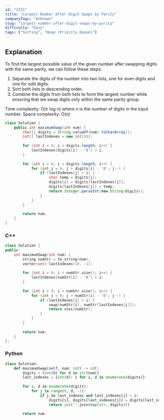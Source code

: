 ```yaml
---
id: "2231"
title: "Largest Number After Digit Swaps by Parity"
companyTags: "Unknown"
slug: "largest-number-after-digit-swaps-by-parity"
difficulty: "Easy"
tags: ["Sorting", "Heap (Priority Queue)"]
---
```


## Explanation
To find the largest possible value of the given number after swapping digits with the same parity, we can follow these steps:
1. Separate the digits of the number into two lists, one for even digits and one for odd digits.
2. Sort both lists in descending order.
3. Combine the digits from both lists to form the largest number while ensuring that we swap digits only within the same parity group.

Time complexity: O(n log n) where n is the number of digits in the input number.
Space complexity: O(n)
```java
class Solution {
    public int maximumSwap(int num) {
        char[] digits = String.valueOf(num).toCharArray();
        int[] lastIndexes = new int[10];
        
        for (int i = 0; i < digits.length; i++) {
            lastIndexes[digits[i] - '0'] = i;
        }
        
        for (int i = 0; i < digits.length; i++) {
            for (int j = 9; j > digits[i] - '0'; j--) {
                if (lastIndexes[j] > i) {
                    char temp = digits[i];
                    digits[i] = digits[lastIndexes[j]];
                    digits[lastIndexes[j]] = temp;
                    return Integer.parseInt(new String(digits));
                }
            }
        }
        
        return num;
    }
}
```

### C++
```cpp
class Solution {
public:
    int maximumSwap(int num) {
        string numStr = to_string(num);
        vector<int> lastIndexes(10, -1);
        
        for (int i = 0; i < numStr.size(); i++) {
            lastIndexes[numStr[i] - '0'] = i;
        }
        
        for (int i = 0; i < numStr.size(); i++) {
            for (int j = 9; j > numStr[i] - '0'; j--) {
                if (lastIndexes[j] > i) {
                    swap(numStr[i], numStr[lastIndexes[j]]);
                    return stoi(numStr);
                }
            }
        }
        
        return num;
    }
};
```

### Python
```python
class Solution:
    def maximumSwap(self, num: int) -> int:
        digits = [int(d) for d in str(num)]
        last_indexes = {int(d): i for i, d in enumerate(digits)}
        
        for i, d in enumerate(digits):
            for j in range(9, d, -1):
                if j in last_indexes and last_indexes[j] > i:
                    digits[i], digits[last_indexes[j]] = digits[last_indexes[j]], digits[i]
                    return int(''.join(map(str, digits)))
        
        return num
```